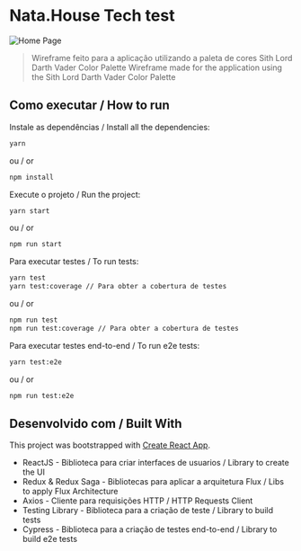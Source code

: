 # Nata.House Tech test

![Home Page](https://i.imgur.com/gQoPC55.jpg)
> Wireframe feito para a aplicação utilizando a paleta de cores Sith Lord Darth Vader Color Palette
> Wireframe made for the application using the Sith Lord Darth Vader Color Palette

## Como executar / How to run

Instale as dependências / Install all the dependencies:

```sh
yarn
```

ou / or

```sh
npm install
```

Execute o projeto / Run the project:

```sh
yarn start
```

ou / or

```sh
npm run start
```

Para executar testes / To run tests:

```sh
yarn test
yarn test:coverage // Para obter a cobertura de testes
```

ou / or

```sh
npm run test
npm run test:coverage // Para obter a cobertura de testes
```

Para executar testes end-to-end / To run e2e tests:

```sh
yarn test:e2e
```

ou / or

```sh
npm run test:e2e
```


## Desenvolvido com / Built With
This project was bootstrapped with [Create React App](https://github.com/facebook/create-react-app).

* ReactJS - Biblioteca para criar interfaces de usuarios / Library to create the UI
* Redux & Redux Saga - Bibliotecas para aplicar a arquitetura Flux / Libs to apply Flux Architecture
* Axios - Cliente para requisições HTTP / HTTP Requests Client
* Testing Library - Biblioteca para a criação de teste / Library to build tests
* Cypress - Biblioteca para a criação de testes end-to-end / Library to build e2e tests 
